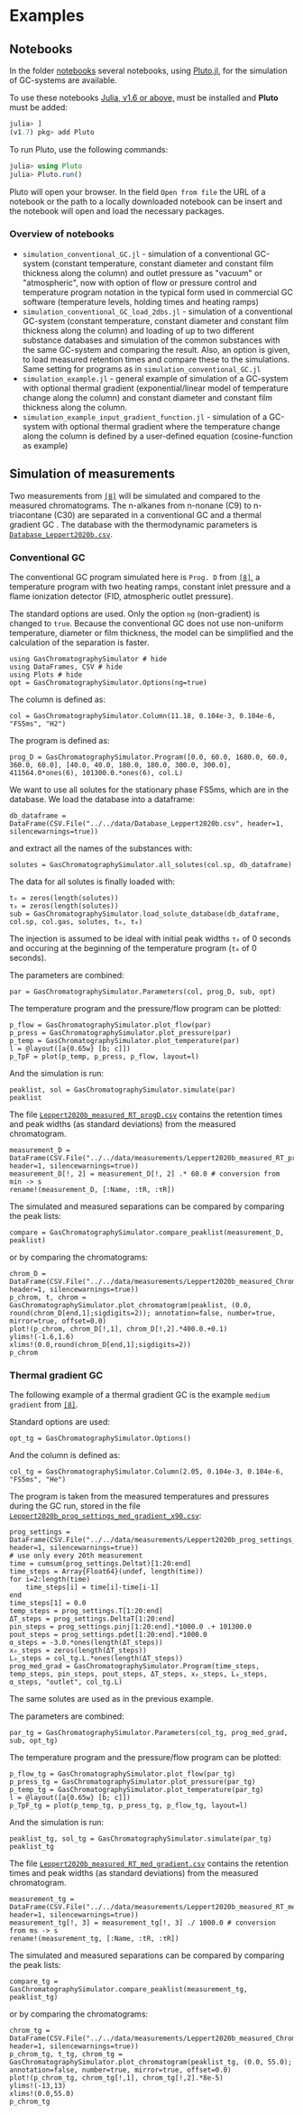 # Examples

## Notebooks

In the folder [notebooks](https://github.com/JanLeppert/GasChromatographySimulator.jl/tree/main/notebooks) several notebooks, using [Pluto.jl](https://github.com/fonsp/Pluto.jl), for the simulation of GC-systems are available. 

To use these notebooks [Julia, v1.6 or above,](https://julialang.org/downloads/#current_stable_release) must be installed and **Pluto** must be added:

```julia
julia> ]
(v1.7) pkg> add Pluto
```

To run Pluto, use the following commands:

```julia
julia> using Pluto
julia> Pluto.run()
```

Pluto will open your browser. In the field `Open from file` the URL of a notebook or the path to a locally downloaded notebook can be insert and the notebook will open and load the necessary packages. 

### Overview of notebooks

- `simulation_conventional_GC.jl` - simulation of a conventional GC-system (constant temperature, constant diameter and constant film thickness along the column) and outlet pressure as "vacuum" or "atmospheric", now with option of flow or pressure control and temperature program notation in the typical form used in commercial GC software (temperature levels, holding times and heating ramps) 
- `simulation_conventional_GC_load_2dbs.jl` - simulation of a conventional GC-system (constant temperature, constant diameter and constant film thickness along the column) and loading of up to two different substance databases and simulation of the common substances with the same GC-system and comparing the result. Also, an option is given, to load measured retention times and compare these to the simulations. Same setting for programs as in `simulation_conventional_GC.jl`
- `simulation_example.jl` - general example of simulation of a GC-system with optional thermal gradient (exponential/linear model of temperature change along the column) and constant diameter and constant film thickness along the column. 
- `simulation_example_input_gradient_function.jl` - simulation of a GC-system with optional thermal gradient where the temperature change along the column is defined by a user-defined equation (cosine-function as example)

## Simulation of measurements

Two measurements from [`[8]`](https://janleppert.github.io/GasChromatographySimulator.jl/dev/references/#References) will be simulated and compared to the measured chromatograms. The n-alkanes from n-nonane (C9) to n-triacontane (C30) are separated in a conventional GC and a thermal gradient GC . The database with the thermodynamic parameters is [`Database_Leppert2020b.csv`](https://github.com/JanLeppert/GasChromatographySimulator.jl/blob/main/data/Database_Leppert2020b.csv).

### Conventional GC

The conventional GC program simulated here is `Prog. D` from [`[8]`](https://janleppert.github.io/GasChromatographySimulator.jl/dev/references/#References), a temperature program with two heating ramps, constant inlet pressure and a flame ionization detector (FID, atmospheric outlet pressure). 

The standard options are used. Only the option `ng` (non-gradient) is changed to `true`. Because the conventional GC does not use non-uniform temperature, diameter or film thickness, the model can be simplified and the calculation of the separation is faster.
```@example ex_meas
using GasChromatographySimulator # hide
using DataFrames, CSV # hide
using Plots # hide
opt = GasChromatographySimulator.Options(ng=true)
```

The column is defined as:
```@example ex_meas
col = GasChromatographySimulator.Column(11.18, 0.104e-3, 0.104e-6, "FS5ms", "H2")
```

The program is defined as:
```@example ex_meas
prog_D = GasChromatographySimulator.Program([0.0, 60.0, 1680.0, 60.0, 360.0, 60.0], [40.0, 40.0, 180.0, 180.0, 300.0, 300.0], 411564.0*ones(6), 101300.0.*ones(6), col.L)
```

We want to use all solutes for the stationary phase FS5ms, which are in the database. We load the database into a dataframe:
```@example ex_meas
db_dataframe = DataFrame(CSV.File("../../data/Database_Leppert2020b.csv", header=1, silencewarnings=true))
```
and extract all the names of the substances with:
```@example ex_meas
solutes = GasChromatographySimulator.all_solutes(col.sp, db_dataframe)
```
The data for all solutes is finally loaded with:
```@example ex_meas 
t₀ = zeros(length(solutes))
τ₀ = zeros(length(solutes))
sub = GasChromatographySimulator.load_solute_database(db_dataframe, col.sp, col.gas, solutes, t₀, τ₀)
```
The injection is assumed to be ideal with initial peak widths `τ₀` of 0 seconds and occuring at the beginning of the temperature program (`t₀` of 0 seconds).

The parameters are combined:
```@example ex_meas
par = GasChromatographySimulator.Parameters(col, prog_D, sub, opt)
```

The temperature program and the pressure/flow program can be plotted:
```@example ex_meas
p_flow = GasChromatographySimulator.plot_flow(par)
p_press = GasChromatographySimulator.plot_pressure(par)
p_temp = GasChromatographySimulator.plot_temperature(par)
l = @layout([a{0.65w} [b; c]])
p_TpF = plot(p_temp, p_press, p_flow, layout=l)
```

And the simulation is run:
```@example ex_meas
peaklist, sol = GasChromatographySimulator.simulate(par)
peaklist
```

The file [`Leppert2020b_measured_RT_progD.csv`](https://github.com/JanLeppert/GasChromatographySimulator.jl/blob/main/data/measurements/Leppert2020b_measured_RT_progD.csv) contains the retention times and peak widths (as standard deviations) from the measured chromatogram.
```@example ex_meas
measurement_D = DataFrame(CSV.File("../../data/measurements/Leppert2020b_measured_RT_progD.csv", header=1, silencewarnings=true))
measurement_D[!, 2] = measurement_D[!, 2] .* 60.0 # conversion from min -> s
rename!(measurement_D, [:Name, :tR, :τR])
```

The simulated and measured separations can be compared by comparing the peak lists:
```@example ex_meas
compare = GasChromatographySimulator.compare_peaklist(measurement_D, peaklist)
```
or by comparing the chromatograms:
```@example ex_meas
chrom_D = DataFrame(CSV.File("../../data/measurements/Leppert2020b_measured_Chrom_progD.csv", header=1, silencewarnings=true))
p_chrom, t, chrom = GasChromatographySimulator.plot_chromatogram(peaklist, (0.0, round(chrom_D[end,1];sigdigits=2)); annotation=false, number=true, mirror=true, offset=0.0)
plot!(p_chrom, chrom_D[!,1], chrom_D[!,2].*400.0.+0.1)
ylims!(-1.6,1.6)
xlims!(0.0,round(chrom_D[end,1];sigdigits=2))
p_chrom
```
### Thermal gradient GC

The following example of a thermal gradient GC is the example `medium gradient` from [`[8]`](https://janleppert.github.io/GasChromatographySimulator.jl/dev/references/#References). 

Standard options are used:
```@example ex_meas
opt_tg = GasChromatographySimulator.Options()
```

And the column is defined as:
```@example ex_meas
col_tg = GasChromatographySimulator.Column(2.05, 0.104e-3, 0.104e-6, "FS5ms", "He")
```

The program is taken from the measured temperatures and pressures during the GC run, stored in the file [`Leppert2020b_prog_settings_med_gradient_x90.csv`](https://github.com/JanLeppert/GasChromatographySimulator.jl/blob/main/data/measurements/Leppert2020b_prog_settings_med_gradient_x90.csv):
```@example ex_meas
prog_settings = DataFrame(CSV.File("../../data/measurements/Leppert2020b_prog_settings_med_gradient_x90.csv", header=1, silencewarnings=true))
# use only every 20th measurement
time = cumsum(prog_settings.Deltat)[1:20:end]
time_steps = Array{Float64}(undef, length(time))
for i=2:length(time)
    time_steps[i] = time[i]-time[i-1]
end
time_steps[1] = 0.0
temp_steps = prog_settings.T[1:20:end]
ΔT_steps = prog_settings.DeltaT[1:20:end]
pin_steps = prog_settings.pinj[1:20:end].*1000.0 .+ 101300.0
pout_steps = prog_settings.pdet[1:20:end].*1000.0
α_steps = -3.0.*ones(length(ΔT_steps))
x₀_steps = zeros(length(ΔT_steps))
L₀_steps = col_tg.L.*ones(length(ΔT_steps))
prog_med_grad = GasChromatographySimulator.Program(time_steps, temp_steps, pin_steps, pout_steps, ΔT_steps, x₀_steps, L₀_steps, α_steps, "outlet", col_tg.L)
```

The same solutes are used as in the previous example.

The parameters are combined:
```@example ex_meas
par_tg = GasChromatographySimulator.Parameters(col_tg, prog_med_grad, sub, opt_tg)
```

The temperature program and the pressure/flow program can be plotted:
```@example ex_meas
p_flow_tg = GasChromatographySimulator.plot_flow(par_tg)
p_press_tg = GasChromatographySimulator.plot_pressure(par_tg)
p_temp_tg = GasChromatographySimulator.plot_temperature(par_tg)
l = @layout([a{0.65w} [b; c]])
p_TpF_tg = plot(p_temp_tg, p_press_tg, p_flow_tg, layout=l)
```

And the simulation is run:
```@example ex_meas
peaklist_tg, sol_tg = GasChromatographySimulator.simulate(par_tg)
peaklist_tg
```

The file [`Leppert2020b_measured_RT_med_gradient.csv`](https://github.com/JanLeppert/GasChromatographySimulator.jl/blob/main/data/measurements/Leppert2020b_measured_RT_med_gradient.csv) contains the retention times and peak widths (as standard deviations) from the measured chromatogram.
```@example ex_meas
measurement_tg = DataFrame(CSV.File("../../data/measurements/Leppert2020b_measured_RT_med_gradient.csv", header=1, silencewarnings=true))
measurement_tg[!, 3] = measurement_tg[!, 3] ./ 1000.0 # conversion from ms -> s
rename!(measurement_tg, [:Name, :tR, :τR])
```

The simulated and measured separations can be compared by comparing the peak lists:
```@example ex_meas
compare_tg = GasChromatographySimulator.compare_peaklist(measurement_tg, peaklist_tg)
```
or by comparing the chromatograms:
```@example ex_meas
chrom_tg = DataFrame(CSV.File("../../data/measurements/Leppert2020b_measured_Chrom_med_gradient_x90.csv", header=1, silencewarnings=true))
p_chrom_tg, t_tg, chrom_tg = GasChromatographySimulator.plot_chromatogram(peaklist_tg, (0.0, 55.0); annotation=false, number=true, mirror=true, offset=0.0)
plot!(p_chrom_tg, chrom_tg[!,1], chrom_tg[!,2].*8e-5)
ylims!(-13,13)
xlims!(0.0,55.0)
p_chrom_tg
```